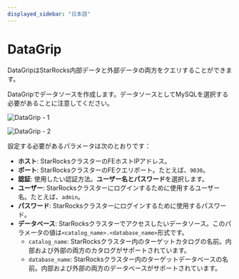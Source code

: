 ```yaml
---
displayed_sidebar: "日本語"
---
```


# DataGrip

DataGripはStarRocks内部データと外部データの両方をクエリすることができます。

DataGripでデータソースを作成します。データソースとしてMySQLを選択する必要があることに注意してください。

![DataGrip - 1](../../assets/BI_datagrip_1.png)

![DataGrip - 2](../../assets/BI_datagrip_2.png)

設定する必要があるパラメータは次のとおりです：

- **ホスト**: StarRocksクラスターのFEホストIPアドレス。
- **ポート**: StarRocksクラスターのFEクエリポート。たとえば、`9030`。
- **認証**: 使用したい認証方法。**ユーザー名とパスワード**を選択します。
- **ユーザー**: StarRocksクラスターにログインするために使用するユーザー名。たとえば、`admin`。
- **パスワード**: StarRocksクラスターにログインするために使用するパスワード。
- **データベース**: StarRocksクラスターでアクセスしたいデータソース。このパラメータの値は`<catalog_name>.<database_name>`形式です。
  - `catalog_name`: StarRocksクラスター内のターゲットカタログの名前。内部および外部の両方のカタログがサポートされています。
  - `database_name`: StarRocksクラスター内のターゲットデータベースの名前。内部および外部の両方のデータベースがサポートされています。